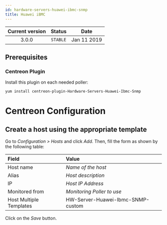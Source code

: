 ```yaml
---
id: hardware-servers-huawei-ibmc-snmp
title: Huawei iBMC
---
```


| Current version | Status | Date |
| :-: | :-: | :-: |
| 3.0.0 | `STABLE` | Jan 11 2019 |

## Prerequisites

### Centreon Plugin

Install this plugin on each needed poller:

``` shell
yum install centreon-plugin-Hardware-Servers-Huawei-Ibmc-Snmp
```

# Centreon Configuration

## Create a host using the appropriate template

Go to *Configuration \> Hosts* and click *Add*. Then, fill the form as shown by
the following table:

| Field                   | Value                             |
| :---------------------- | :-------------------------------- |
| Host name               | *Name of the host*                |
| Alias                   | *Host description*                |
| IP                      | *Host IP Address*                 |
| Monitored from          | *Monitoring Poller to use*        |
| Host Multiple Templates | HW-Server-Huawei-Ibmc-SNMP-custom |

Click on the *Save* button.

